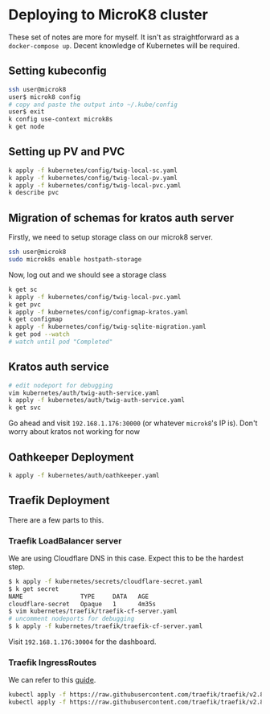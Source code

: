 # Deploying to MicroK8 cluster
These set of notes are more for myself. It isn't as straightforward as a `docker-compose up`. Decent knowledge of Kubernetes will be required.
## Setting kubeconfig
```bash
ssh user@microk8
user$ microk8 config
# copy and paste the output into ~/.kube/config
user$ exit
k config use-context microk8s
k get node
```
## Setting up PV and PVC
```bash
k apply -f kubernetes/config/twig-local-sc.yaml
k apply -f kubernetes/config/twig-local-pv.yaml
k apply -f kubernetes/config/twig-local-pvc.yaml
k describe pvc
```
## Migration of schemas for kratos auth server
Firstly, we need to setup storage class on our microk8 server.
```bash
ssh user@microk8
sudo microk8s enable hostpath-storage
```
Now, log out and we should see a storage class 
```bash
k get sc
k apply -f kubernetes/config/twig-local-pvc.yaml
k get pvc
k apply -f kubernetes/config/configmap-kratos.yaml
k get configmap
k apply -f kubernetes/config/twig-sqlite-migration.yaml
k get pod --watch
# watch until pod "Completed"
```
## Kratos auth service
```bash
# edit nodeport for debugging
vim kubernetes/auth/twig-auth-service.yaml
k apply -f kubernetes/auth/twig-auth-service.yaml
k get svc
```
Go ahead and visit `192.168.1.176:30000` (or whatever `microk8`'s IP is). 
Don't worry about kratos not working for now

## Oathkeeper Deployment
```bash
k apply -f kubernetes/auth/oathkeeper.yaml
```

## Traefik Deployment
There are a few parts to this. 
### Traefik LoadBalancer server
We are using Cloudflare DNS in this case. Expect this to be the hardest step.
```bash
$ k apply -f kubernetes/secrets/cloudflare-secret.yaml
$ k get secret
NAME                TYPE     DATA   AGE
cloudflare-secret   Opaque   1      4m35s
$ vim kubernetes/traefik/traefik-cf-server.yaml
# uncomment nodeports for debugging
$ k apply -f kubernetes/traefik/traefik-cf-server.yaml
```
Visit `192.168.1.176:30004` for the dashboard.
### Traefik IngressRoutes
We can refer to this [guide](https://doc.traefik.io/traefik/user-guides/crd-acme/).
```bash
kubectl apply -f https://raw.githubusercontent.com/traefik/traefik/v2.8/docs/content/reference/dynamic-configuration/kubernetes-crd-definition-v1.yml
kubectl apply -f https://raw.githubusercontent.com/traefik/traefik/v2.8/docs/content/reference/dynamic-configuration/kubernetes-crd-rbac.yml
```